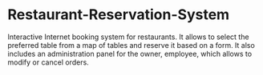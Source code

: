 # Restaurant-Reservation-System
Interactive Internet booking system for restaurants. It allows to select the preferred table from a map of tables and reserve it based on a form. It also includes an administration panel for the owner, employee, which allows to modify or cancel orders.
